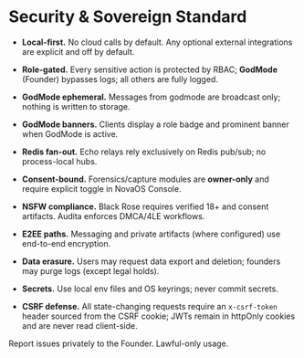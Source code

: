 # Security & Sovereign Standard

- **Local-first.** No cloud calls by default. Any optional external integrations are explicit and off by default.
- **Role-gated.** Every sensitive action is protected by RBAC; **GodMode** (Founder) bypasses logs; all others are fully logged.
- **GodMode ephemeral.** Messages from godmode are broadcast only; nothing is written to storage.
- **GodMode banners.** Clients display a role badge and prominent banner when GodMode is active.
- **Redis fan-out.** Echo relays rely exclusively on Redis pub/sub; no process-local hubs.

- **Consent-bound.** Forensics/capture modules are **owner-only** and require explicit toggle in NovaOS Console.
- **NSFW compliance.** Black Rose requires verified 18+ and consent artifacts. Audita enforces DMCA/4LE workflows.
- **E2EE paths.** Messaging and private artifacts (where configured) use end-to-end encryption.
- **Data erasure.** Users may request data export and deletion; founders may purge logs (except legal holds).
- **Secrets.** Use local env files and OS keyrings; never commit secrets.
- **CSRF defense.** All state-changing requests require an `x-csrf-token` header sourced from the CSRF cookie; JWTs remain in httpOnly cookies and are never read client-side.

Report issues privately to the Founder. Lawful-only usage.
